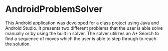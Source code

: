 # AndroidProblemSolver

This Android application was developed for a class project using Java and Android Studio. It presents two different problems that the user is able solve manually or by using the built in solver. The solver utilizes an A* Search to find a sequence of moves which the user is able to step through to reach the solution.
